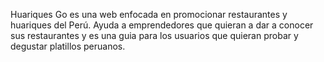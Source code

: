 Huariques Go es una web enfocada en promocionar restaurantes y huariques del Perú.
Ayuda a emprendedores que quieran a dar a conocer sus restaurantes y es una guia para los usuarios que quieran probar y degustar platillos peruanos.